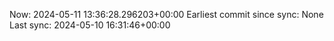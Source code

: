 Now: 2024-05-11 13:36:28.296203+00:00 Earliest commit since sync: None Last sync: 2024-05-10 16:31:46+00:00
